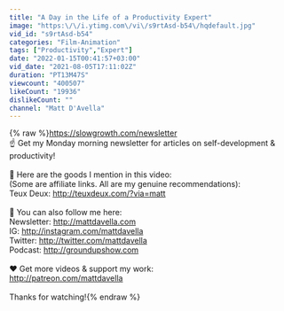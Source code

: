 ```yaml
---
title: "A Day in the Life of a Productivity Expert"
image: "https:\/\/i.ytimg.com\/vi\/s9rtAsd-b54\/hqdefault.jpg"
vid_id: "s9rtAsd-b54"
categories: "Film-Animation"
tags: ["Productivity","Expert"]
date: "2022-01-15T00:41:57+03:00"
vid_date: "2021-08-05T17:11:02Z"
duration: "PT13M47S"
viewcount: "400507"
likeCount: "19936"
dislikeCount: ""
channel: "Matt D'Avella"
---
```

{% raw %}<a rel="nofollow" target="blank" href="https://slowgrowth.com/newsletter">https://slowgrowth.com/newsletter</a><br />☝️ Get my Monday morning newsletter for articles on self-development &amp; productivity!<br /><br />🙊 Here are the goods I mention in this video:<br />(Some are affiliate links. All are my genuine recommendations): <br />Teux Deux: <a rel="nofollow" target="blank" href="http://teuxdeux.com/?via=matt">http://teuxdeux.com/?via=matt</a><br /><br />💯 You can also follow me here:<br />Newsletter:  <a rel="nofollow" target="blank" href="http://mattdavella.com">http://mattdavella.com</a><br />IG:  <a rel="nofollow" target="blank" href="http://instagram.com/mattdavella">http://instagram.com/mattdavella</a><br />Twitter:  <a rel="nofollow" target="blank" href="http://twitter.com/mattdavella">http://twitter.com/mattdavella</a><br />Podcast:  <a rel="nofollow" target="blank" href="http://groundupshow.com">http://groundupshow.com</a><br /><br />❤️ Get more videos &amp; support my work:<br /><a rel="nofollow" target="blank" href="http://patreon.com/mattdavella">http://patreon.com/mattdavella</a><br /><br />Thanks for watching!{% endraw %}
